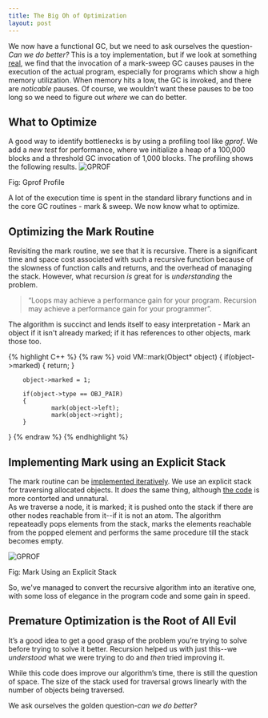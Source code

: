 ```yaml
---
title: The Big Oh of Optimization
layout: post
---
```

We now have a functional GC, but we need to ask ourselves the question-*Can we do better?* This is a toy implementation, but if we look at something [real](https://github.com/Deborah-Digges/mark-sweep-simulation/tree/master/04-Demo-GC-Pauses), we find that the invocation of a mark-sweep GC causes pauses in the execution of the actual program, especially for programs which show a high memory utilization. When memory hits a low, the GC is invoked, and there are *noticable* pauses. Of course, we wouldn’t want these pauses to be too long so we need to figure out *where* we can do better.

## What to Optimize
A good way to identify bottlenecks is by using a profiling tool like *gprof*. We add a *new test* for performance, where we initialize a heap of a 100,000 blocks and a threshold GC invocation of 1,000 blocks. The profiling shows the following results.
![GPROF]({{site.url}}/images/gprof.png)
<div class="align-center">Fig: Gprof Profile</div>

A lot of the execution time is spent in the standard library functions and in the core GC routines - mark & sweep. We now know what to optimize.

## Optimizing the Mark Routine
Revisiting the mark routine, we see that it is recursive. There is a significant time and space cost associated with such a recursive function because of the slowness of function calls and returns, and the overhead of managing the stack.
However, what recursion *is* great for is *understanding* the problem. 
>“Loops may achieve a performance gain for your program. Recursion may achieve a performance gain for your programmer”.
 
The algorithm is succinct and lends itself to easy interpretation -
Mark an object if it isn't already marked; if it has references to other objects, mark those too.

{% highlight C++ %}
{% raw %}
void VM::mark(Object* object)
{
        if(object->marked)
        {
                return;
        }

        object->marked = 1;

        if(object->type == OBJ_PAIR)
        {
                mark(object->left);
                mark(object->right);
        }
}
{% endraw %}
{% endhighlight %}

## Implementing Mark using an Explicit Stack
The mark routine can be [implemented iteratively](https://github.com/Deborah-Digges/mark-sweep-simulation/tree/master/02-marksweep-Explicit-Stack). We use an explicit stack for traversing allocated objects. It *does* the same thing, although [the code](https://github.com/Deborah-Digges/mark-sweep-simulation/blob/master/02-marksweep-Explicit-Stack/vm.cpp/#L151-192) is more contorted and unnatural.<br/>
As we traverse a node, it is marked; it is pushed onto the stack if there are other nodes reachable from it--if it is not an atom. The algorithm repeateadly pops elements from the stack, marks the elements reachable from the popped element and performs the same procedure till the stack becomes empty.<br/>

![GPROF]({{site.url}}/images/traversal.png)
<div class="align-center">Fig: Mark Using an Explicit Stack</div>


So, we've managed to convert the recursive algorithm into an iterative one, with some loss of elegance in the program code and some gain in speed.

## Premature Optimization is the Root of All Evil
It’s a good idea to get a good grasp of the problem you’re trying to solve before trying to solve it better. Recursion helped us with just this--we *understood* what we were trying to do and *then* tried improving it.

While this code does improve our algorithm’s time, there is still the question of space. The size of the stack used for traversal grows linearly with the number of objects being traversed.

We ask ourselves the golden question-*can we do better?*
